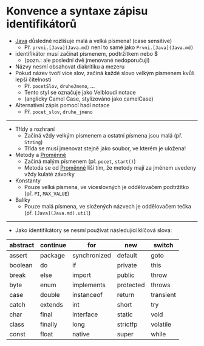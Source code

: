 # Konvence a syntaxe zápisu identifikátorů

- [Java](Java.md) důsledně rozlišuje malá a velká písmena! (case sensitive)
	- Př. `prvni.[Java](Java.md)` není to samé jako `Prvni.[Java](Java.md)`
- identifikátor musí začínat písmenem, podtržítkem nebo $
	- (pozn.: ale poslední dvě jmenované nedoporučuji)
- Názvy nesmí obsahovat diakritiku a mezeru
- Pokud název tvoří více slov, začíná každé slovo velkým písmenem kvůli lepší čitelnosti
	- Př. `pocetSlov`, `druheJmeno`, ...
	- Tento styl se označuje jako Velbloudí notace
	- (anglicky Camel Case, stylizováno jako camelCase)
- Alternativní zápis pomocí hadí notace
	- Př. `pocet_slov`, `druhe_jmeno`

***

- Třídy a rozhraní
	- Začíná vždy velkým písmenem a ostatní písmena jsou malá (př. `String`)
	- Třída se musí jmenovat stejně jako soubor, ve kterém je uložena!
- Metody a [Proměnné](Proměnné.md)
	- Začíná malým písmenem (př. `pocet`, `start()`)
	- Metoda se od [Proměnné](Proměnné.md) liší tím, že metody mají za jménem uvedeny vždy kulaté závorky
- Konstanty
	- Pouze velká písmena, ve víceslovných je oddělovačem podtržítko (př. `PI`, `MAX_VALUE`)
- Balíky
	- Pouze malá písmena, ve složených názvech je oddělovačem tečka (př.
`[Java](Java.md).util`)

***

- Jako identifikátory se nesmí používat následující klíčová slova:

| abstract | continue | for          | new       | switch    |
| -------- | -------- | ------------ | --------- | --------- |
| assert   | package  | synchronized | default   | goto      |
| boolean  | do       | if           | private   | this      |
| break    | else     | import       | public    | throw     |
| byte     | enum     | implements   | protected | throws    |
| case     | double   | instanceof   | return    | transient |
| catch    | extends  | int          | short     | try       |
| char     | final    | interface    | static    | void      |
| class    | finally  | long         | strictfp  | volatile  |
| const    | float    | native       | super     | while     |